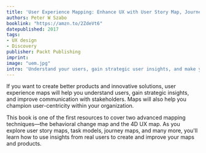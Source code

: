 ```yaml
---
title: 'User Experience Mapping: Enhance UX with User Story Map, Journey Map and Diagrams'
authors: Peter W Szabo
booklink: "https://amzn.to/2ZdeVt6"
datepublished: 2017
tags:
- UX design
- Discovery
publisher: Packt Publishing
imprint:
image: "uem.jpg"
intro: 'Understand your users, gain strategic user insights, and make your product development more efficient with user experience mapping.'
---
```


If you want to create better products and innovative solutions, user experience maps will help you understand users, gain strategic insights, and improve communication with stakeholders. Maps will also help you champion user-centricity within your organization.

This book is one of the first resources to cover two advanced mapping techniques—the behavioral change map and the 4D UX map. As you explore user story maps, task models, journey maps, and many more, you'll learn how to use insights from real users to create and improve your maps and products.